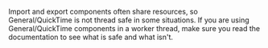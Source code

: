 

Import and export components often share resources, so General/QuickTime is not thread safe in some situations. If you are using General/QuickTime components in a worker thread, make sure you read the documentation to see what is safe and what isn't.